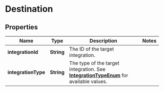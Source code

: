 
# Destination

## Properties
Name | Type | Description | Notes
------------ | ------------- | ------------- | -------------
**integrationId** | **String** | The ID of the target integration. | 
**integrationType** | **String** | The type of the target integration. See [**IntegrationTypeEnum**](Enums.md#IntegrationTypeEnum) for available values. | 



